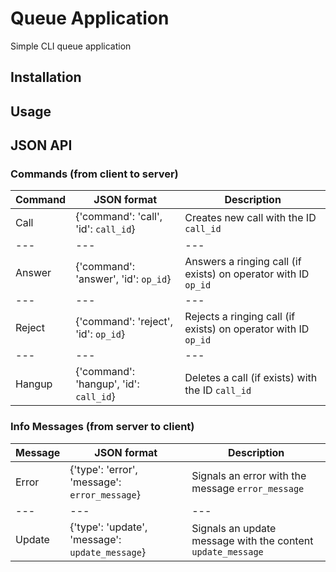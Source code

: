 # Queue Application
Simple CLI queue application

## Installation

## Usage

## JSON API
### Commands (from client to server)
Command | JSON format | Description
--- | --- | ---
Call | {'command': 'call', 'id': `call_id`} | Creates new call with the ID `call_id`
--- | --- | ---
Answer | {'command': 'answer', 'id': `op_id`} | Answers a ringing call (if exists) on operator with ID `op_id`
--- | --- | ---
Reject | {'command': 'reject', 'id': `op_id`} | Rejects a ringing call (if exists) on operator with ID `op_id`
--- | --- | ---
Hangup | {'command': 'hangup', 'id': `call_id`} | Deletes a call (if exists) with the ID `call_id`

### Info Messages (from server to client)
Message | JSON format | Description
--- | --- | ---
Error | {'type': 'error', 'message': `error_message`} | Signals an error with the message `error_message`
--- | --- | ---
Update | {'type': 'update', 'message': `update_message`} | Signals an update message with the content `update_message`
